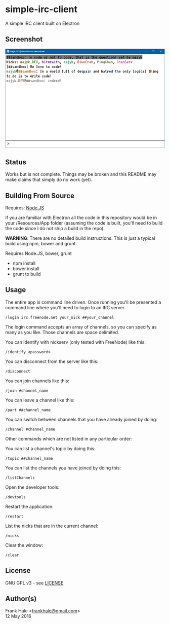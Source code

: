 # simple-irc-client
A simple IRC client built on Electron

## Screenshot

![User Interface](screenshots/simple-irc-client-screenshot.png)

## Status

Works but is not complete. Things may be broken and this README may make claims that simply do no work (yet).

## Building From Source

Requires: [Node.JS](https://nodejs.org)

If you are familiar with Electron all the code in this repository would be in your /Resources/App folder (assuming the code is built, you'll need to build the code since I do not ship a build in the repo).

**WARNING**: There are no detailed build instructions. This is just a typical build using npm, bower and grunt.

Requires Node.JS, bower, grunt

- npm install
- bower install
- grunt to build

## Usage

The entire app is command line driven. Once running you'll be presented a command line where you'll need to login to an IRC server.

```
/login irc.freenode.net your_nick ##your_channel
```

The login command accepts an array of channels, so you can specify as many as you like. Those channels are space delimited.

You can identify with nickserv (only tested with FreeNode) like this:

```
/identify <password>
```

You can disconnect from the server like this:

```
/disconnect
```

You can join channels like this:

```
/join #channel_name
```

You can leave a channel like this:

```
/part ##channel_name
```

You can switch between channels that you have already joined by doing:

```
/channel #channel_name
```

Other commands which are not listed in any particular order:

You can list a channel's topic by doing this:

```
/topic ##channel_name
```

You can list the channels you have joined by doing this:

```
/listChannels
```

Open the developer tools:

```
/devtools
```

Restart the application:

```
/restart
```

List the nicks that are in the current channel:

```
/nicks
```

Clear the window:

```
/clear
```

## License

GNU GPL v3 - see [LICENSE](LICENSE)

## Author(s)

Frank Hale &lt;frankhale@gmail.com&gt;  
12 May 2016
